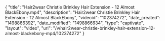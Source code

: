 {
    "title": "Hair2wear Christie Brinkley Hair Extension - 12 Almost BlackEbony.mp4",
    "description": "Hair2wear Christie Brinkley Hair Extension - 12 Almost BlackEbony",
    "videoid": "102374272",
    "date_created": "1498866392",
    "date_modified": "1498866634",
    "type": "captivate",
    "layout": "video",
    "url": "\/v\/hair2wear-christie-brinkley-hair-extension-12-almost-blackebony-mp4\/102374272"
}